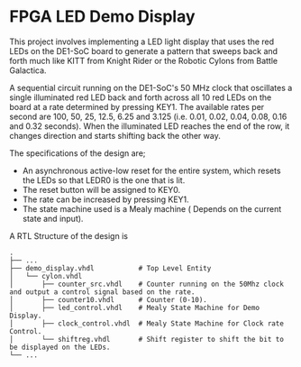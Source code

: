 # FPGA LED Demo Display

This project involves implementing a LED light display that uses the red LEDs on the DE1-SoC board to generate a pattern that sweeps back and forth much like KITT from Knight Rider or the Robotic Cylons from Battle Galactica.

A sequential circuit running on the DE1-SoC's 50 MHz clock that oscillates a single illuminated red LED back and forth across all 10 red LEDs on the board at a rate determined by pressing KEY1. The available rates per second are 100, 50, 25, 12.5, 6.25 and 3.125 (i.e. 0.01, 0.02, 0.04, 0.08, 0.16 and 0.32 seconds). When the illuminated LED reaches the end of the row, it changes direction and starts shifting back the other way.

The specifications of the design are;
* An asynchronous active-low reset for the entire system, which resets the LEDs so that LEDR0 is the one that is lit.
* The reset button will be assigned to KEY0.
* The rate can be increased by pressing KEY1.
* The state machine used is a Mealy machine ( Depends on the current state and input).


A RTL Structure of the design is

    .
    ├── ...
    ├── demo_display.vhdl           # Top Level Entity
    │   └── cylon.vhdl              
    │       ├── counter_src.vhdl    # Counter running on the 50Mhz clock and output a control signal based on the rate.
    │       ├── counter10.vhdl      # Counter (0-10).
    │       ├── led_control.vhdl    # Mealy State Machine for Demo Display. 
    │       ├── clock_control.vhdl  # Mealy State Machine for Clock rate Control.                          
    │       └── shiftreg.vhdl       # Shift register to shift the bit to be displayed on the LEDs.       
    └── ...